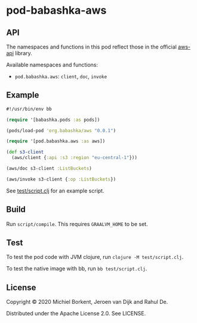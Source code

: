 # pod-babashka-aws

## API

The namespaces and functions in this pod reflect those in the official
[aws-api](https://github.com/cognitect-labs/aws-api) library.

Available namespaces and functions:

- `pod.babashka.aws`: `client`, `doc`, `invoke`

## Example

``` clojure
#!/usr/bin/env bb

(require '[babashka.pods :as pods])

(pods/load-pod 'org.babashka/aws "0.0.1")

(require '[pod.babashka.aws :as aws])

(def s3-client
  (aws/client {:api :s3 :region "eu-central-1"}))

(aws/doc s3-client :ListBuckets)

(aws/invoke s3-client {:op :ListBuckets})
```

See [test/script.clj](test/script.clj) for an example script.

## Build

Run `script/compile`. This requires `GRAALVM_HOME` to be set.

## Test

To test the pod code with JVM clojure, run `clojure -M test/script.clj`.

To test the native image with bb, run `bb test/script.clj`.

## License

Copyright © 2020 Michiel Borkent, Jeroen van Dijk and Rahul De.

Distributed under the Apache License 2.0. See LICENSE.
